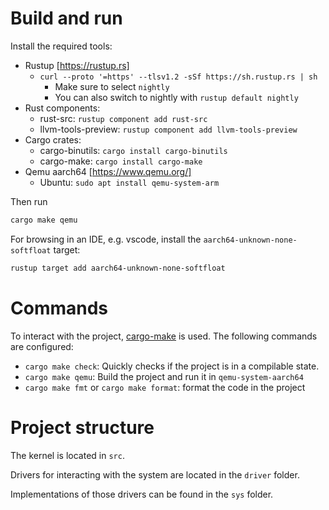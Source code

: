 # Build and run

Install the required tools:

- Rustup [https://rustup.rs]
  - `curl --proto '=https' --tlsv1.2 -sSf https://sh.rustup.rs | sh`
    - Make sure to select `nightly`
    - You can also switch to nightly with `rustup default nightly`
- Rust components: 
  - rust-src: `rustup component add rust-src`
  - llvm-tools-preview: `rustup component add llvm-tools-preview`
- Cargo crates:
  - cargo-binutils: `cargo install cargo-binutils`
  - cargo-make: `cargo install cargo-make`
- Qemu aarch64 [https://www.qemu.org/]
  - Ubuntu: `sudo apt install qemu-system-arm`

Then run

```bash
cargo make qemu
```

For browsing in an IDE, e.g. vscode, install the `aarch64-unknown-none-softfloat` target:

```bash
rustup target add aarch64-unknown-none-softfloat
```

# Commands

To interact with the project, [cargo-make](https://sagiegurari.github.io/cargo-make/) is used. The following commands are configured:

- `cargo make check`: Quickly checks if the project is in a compilable state.
- `cargo make qemu`: Build the project and run it in `qemu-system-aarch64`
- `cargo make fmt` or `cargo make format`: format the code in the project

# Project structure

The kernel is located in `src`.

Drivers for interacting with the system are located in the `driver` folder.

Implementations of those drivers can be found in the `sys` folder.
